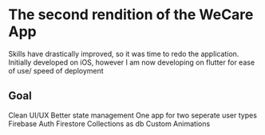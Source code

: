# The second rendition of the WeCare App

Skills have drastically improved, so it was time to redo the application.
Initially developed on iOS, however I am now developing on flutter for ease of use/ speed of deployment

## Goal

Clean UI/UX 
Better state management
One app for two seperate user types
Firebase Auth 
Firestore Collections as db
Custom Animations
